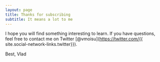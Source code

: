 ```yaml
---
layout: page
title: Thanks for subscribing
subtitle: It means a lot to me
---
```


I hope you will find something interesting to learn. 
If you have questions, feel free to contact me on Twitter [@vmoisu](https://twitter.com/{{ site.social-network-links.twitter}}).

Best,
Vlad
